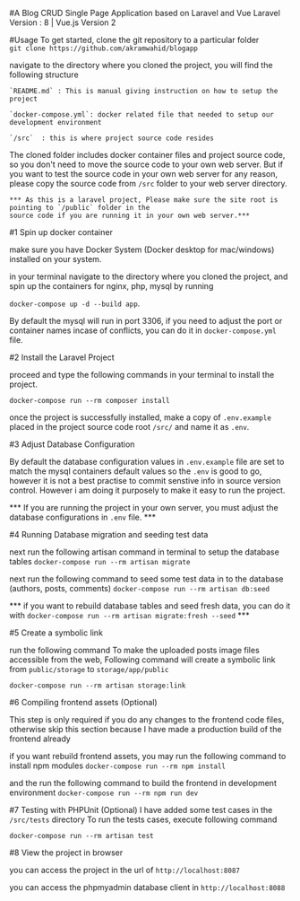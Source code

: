 #A Blog CRUD Single Page Application based on Laravel and Vue
Laravel Version : 8 | Vue.js Version 2


#Usage
To get started, clone the git repository to a particular folder  
     `git clone https://github.com/akramwahid/blogapp`

navigate to the directory where you cloned the project, you will find the following structure

    `README.md` : This is manual giving instruction on how to setup the project

    `docker-compose.yml`: docker related file that needed to setup our development environment

    `/src`  : this is where project source code resides


The cloned folder includes docker container files and project source code, so you don't need to
move the source code to your own web server. But if you want to test the source code
in your own web server for any reason, please copy the source code from `/src` folder
to your web server directory. 

    *** As this is a laravel project, Please make sure the site root is pointing to `/public` folder in the 
    source code if you are running it in your own web server.***



#1 Spin up docker container

make sure you have Docker System (Docker desktop for mac/windows) installed on your system.

in your terminal navigate to the directory where you cloned the project, and spin up the containers for nginx, php, mysql 
by running 

`docker-compose up -d --build app`. 

By default the mysql will run in port 3306, if you need to adjust the port or container names incase of conflicts, 
you can do it in `docker-compose.yml` file.




#2 Install the Laravel Project

 proceed and type the following commands in your terminal to install the project.

`docker-compose run --rm composer install`

once the project is successfully installed, make a copy of `.env.example` placed in the project source code root `/src/`
and name it as `.env`.
  
  
  
  
#3 Adjust Database Configuration

By default the database configuration values in `.env.example` file are set to match the mysql containers default
values so the `.env` is good to go, however it is not a best practise to commit senstive info in source version control.
However i am doing it purposely to make it easy to run the project.  

*** If you are running the project in your own server, you must adjust the database configurations in `.env` file. ***




#4 Running Database migration and seeding test data

next run the following artisan command in terminal to setup the database tables
`docker-compose run --rm artisan migrate`

next run the following command to seed some test data in to the database (authors, posts, comments)
`docker-compose run --rm artisan db:seed`

*** if you want to rebuild database tables and seed fresh data, you can do it with 
`docker-compose run --rm artisan migrate:fresh --seed` ***




#5 Create a symbolic link

run the following command To make the uploaded posts image files accessible from the web,
Following command will create a symbolic link from `public/storage` to `storage/app/public`
 
 `docker-compose run --rm artisan storage:link`
 
 


#6 Compiling frontend assets (Optional)

This step is only required if you do any changes to the frontend code files, otherwise skip this section because I have 
made a production build of the frontend already

if you want rebuild frontend assets, you may run the following command to install npm modules
`docker-compose run --rm npm install`

and the run the following command to build the frontend in development environment 
`docker-compose run --rm npm run dev`




#7 Testing with PHPUnit (Optional)
I have added some test cases in the `/src/tests` directory 
To run the tests cases, execute following command

`docker-compose run --rm artisan test`



#8 View the project in browser 

you can access the project in the url of `http://localhost:8087`

you can access the phpmyadmin database client in `http://localhost:8088`